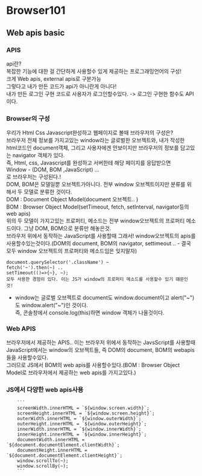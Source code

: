 # Browser101

## Web apis basic

### APIS
api란?  
복잡한 기능에 대한 걸 간단하게 사용할수 있게 제공하는 프로그래밍언어의 구성!  
크게 Web apis, external apis로 구분가능  
그렇다고 내가 만든 코드가 api가 아니란게 아니다!  
내가 만든 로그인 구현 코드로 사용자가 로그인할수있다. -> 로그인 구현한 함수도 API이다.  

### Browser의 구성
우리가 Html Css Javascript완성하고 웹페이지로 볼때 브라우저의 구성은?  
브라우저 전체 정보를 가지고있는 window라는 글로벌한 오브젝트와, 내가 작성한 html코드인 document객체, 그리고 사용자에겐 안보이지만 브라우저의 정보를 담고있는 navigator 객체가 있다.  
즉, Html, css, Javascript를 완성하고 서버한테 해당 페이지를 응답받으면  
Window - (DOM, BOM ,JavaScript) ...  
로 브라우저는 구성된다.!  
DOM, BOM은 모델일뿐 오브젝트가아니다. 전부 window 오브젝트이지만 분류를 위해서 두 모델로 분류한 것이다.  
DOM : Document Object Model(document 오브젝트.. )   
BOM : Browser Object Model(setTimeout, fetch, setInterval, navigator등의 web apis)  
위의 두 모델이 가지고있는 프로퍼티, 메소드는 전부 window오브젝트의 프로퍼티 메소드이다. 그냥 DOM, BOM으로 분류만 해놓은것.  
브라우저 위에서 동작하는 JavaScript를 사용할때 그래서! window오브젝트의 apis를 사용할수있는것이다.(DOM의 document, BOM의 navigator, settimeout ..  - 결국 모두 window 오브젝트의 프로퍼티와 메소드임은 잊지말자)  
```
document.querySelector('.className') ~  
fetch('~').then(~) ..  
setTimeout(()=>{~}, ~);  
모두 사용한 경험이 있다. 이는 JS가 window의 프로퍼티 메소드를 사용할수 있기 떄문인 것!  
```

+ window는 글로벌 오브젝트로 document도 window.document이고 alert("~")도 window.alert("~")인 것이다.  
즉, 콘솔창에서 console.log(this)하면 window 객체가 나올것이다.  

### Web APIS 
브라우저에서 제공하는 APIS.. 이는 브라우저 위에서 동작하는 JavsScript를 사용할때 JavaScript에서는 window의 오브젝트들, 즉 DOM의 document, BOM의 webapis들을 사용할수있다.  
그러므로 JS에서 BOM의 web apis를 사용할수있다.(BOM : Browser Object Model로 브라우저에서 제공하는 web apis를 가지고있다.)  

### JS에서 다양한 web apis사용
        ```
        screenWidth.innerHTML = `${window.screen.width}`;  
        screenHeight.innerHTML = `${window.screen.height}`;  
        outerWidth.innerHTML = `${window.outerWidth}`;  
        outerHeight.innerHTML = `${window.outerHeight}`;  
        innerWidth.innerHTML = `${window.innerWidth}`;  
        innerHeight.innerHTML = `${window.innerHeight}`;  
        documentWidth.innerHTML = `${document.documentElement.clientWidth}`;  
        documentHeight.innerHTML = `${document.documentElement.clientHeight}`;  
        window.scrollTo(~);  
        window.scrollBy(~);  
        ```
